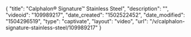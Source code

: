 {
    "title": "Calphalon&reg; Signature&trade; Stainless Steel",
    "description": "",
    "videoid": "109989217",
    "date_created": "1502522452",
    "date_modified": "1504296519",
    "type": "captivate",
    "layout": "video",
    "url": "\/v\/calphalon-signature-stainless-steel\/109989217"
}